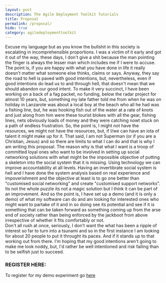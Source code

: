 ```yaml
---
layout: post
description: The Agile Deployment Toolkit Tutorials
title: Proposal
permalink: /proposal/
hide: true
category: agiledeploymenttoolkit
---
```


Excuse my language but as you know the bullshit in this society is escalating in incomprehensible proportions. I was a victim of it early and got it out of the way, these days, I don't give a shit because the man pointing the finger is always the lesser man which includes me if I were to accuse. The point is, if you are happy with what you have done in life it really doesn't matter what someone else thinks, claims or says. Anyway, they say the road to hell is paved with good intentions, but, nevertheless, even if good intentions do lead us to and through hell, that doesn't mean that we should abandon our good intent. 
To make it very succinct, I have been working on a back of a fag packet, no funding, below the radar project for almost 10 years, but, something my late father told me from when he was on holiday in Lanzarote was about a local boy at the beach who all he had was a fishing line, but, he was hooking fish out of the water at a rate of knots and just along from him were these tourist blokes with all the gear, fishing lines, nets obviously loads of money and they were catching nowt stuck on a path of endless frustration. So, the point is, I might not have the resources, we might not have the resources, but, if I/we can have an iota of talent it might make up for it. That said, I am not Superman (or if you are a Christian, Jesus) and so there are limits to what I can do and that is why I am writing this proposal. The reason why is that what I want is a troop of committed loyal ones who want to be involved in setting up social networking solutions with what might be the impossible objective of putting a skeleton into the social system that it is missing. Using technology we can improve accountability at all levels. Having an invertibrate social system is hell and I have done the system analysis based on real experience and impoverishment and the objective at least is to go one better than "customised social networking" and create "customised support networks". Its not the whole puzzle its not a magic solution but I think it can be part of an improvement. 
And so the point is, I have set up a demo (and it is only a demo) of what my software can do and am looking for interested ones who might want to partake of it and in so doing see its potential and see if it is something that can be taken forward as something coming up from the arse end of society rather than being enforced by the jackboot from above irrespective of whether it fits comfortably or not.  
Don't all rush at once, seriously, I don't want the what has been a ripple of interest so far to turn into a tsunami and so in the first instance I am looking for about 20 people to put it throught its paces. And if it stands up to that working out from there. I'm hoping that my good intentions aren't going to make me look noddy, but, I'd rather be well intentioned and risk failing than to be selfish just to succeed. 

### REGISTER HERE:

To register for my demo experiment go [here](https://docs.google.com/forms/d/e/1FAIpQLSeRVSFZK4vopoboQo01PBd9SYPRj_OirwgEYwJ0f_AOA0V4ow/viewform)
